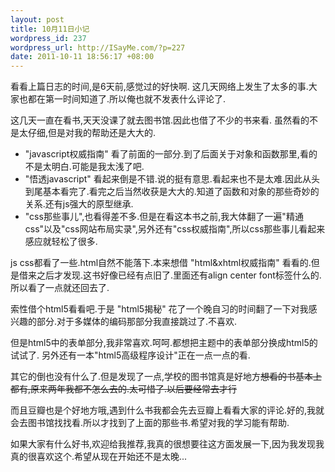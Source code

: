 ```yaml
--- 
layout: post
title: 10月11日小记
wordpress_id: 237
wordpress_url: http://ISayMe.com/?p=227
date: 2011-10-11 18:56:17 +08:00
---
```

看看上篇日志的时间,是6天前,感觉过的好快啊.
这几天网络上发生了太多的事.大家也都在第一时间知道了.所以俺也就不发表什么评论了.

这几天一直在看书,天天没课了就去图书馆.因此也借了不少的书来看.
虽然看的不是太仔细,但是对我的帮助还是大大的.

- "javascript权威指南" 看了前面的一部分.到了后面关于对象和函数那里,看的不是太明白.可能是我太浅了吧.
- "悟透javascript" 看起来倒是不错.说的挺有意思.看起来也不是太难.因此从头到尾基本看完了.看完之后当然收获是大大的.知道了函数和对象的那些奇妙的关系.还有js强大的原型继承.
- "css那些事儿",也看得差不多.但是在看这本书之前,我大体翻了一遍"精通css"以及"css网站布局实录",另外还有"css权威指南",所以css那些事儿看起来感应就轻松了很多.

js css都看了一些.html自然不能落下.本来想借 "html&xhtml权威指南" 看看的.但是借来之后才发现.这书好像已经有点旧了.里面还有align center font标签什么的.所以看了一点就还回去了.

索性借个html5看看吧.于是 "html5揭秘" 花了一个晚自习的时间翻了一下对我感兴趣的部分.对于多媒体的编码那部分我直接跳过了.不喜欢.

但是html5中的表单部分,我非常喜欢.呵呵.都想把主题中的表单部分换成html5的试试了.
另外还有一本"html5高级程序设计"正在一点一点的看.

其它的倒也没有什么了.但是发现了一点,学校的图书馆真是好地方~~想看的书基本上都有,原来两年我都不怎么去的.太可惜了.以后要经常去才行~~

而且豆瓣也是个好地方哦,遇到什么书我都会先去豆瓣上看看大家的评论.好的,我就会去图书馆找找看.所以才找到了上面的那些书.希望对我的学习能有帮助.

如果大家有什么好书,欢迎给我推荐,我真的很想要往这方面发展一下,因为我发现我真的很喜欢这个.希望从现在开始还不是太晚...
